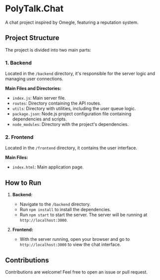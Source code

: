 # PolyTalk.Chat

A chat project inspired by Omegle, featuring a reputation system.

## Project Structure

The project is divided into two main parts:

### 1. Backend

Located in the `/backend` directory, it's responsible for the server logic and managing user connections.

**Main Files and Directories:**
- `index.js`: Main server file.
- `routes`: Directory containing the API routes.
- `utils`: Directory with utilities, including the user queue logic.
- `package.json`: Node.js project configuration file containing dependencies and scripts.
- `node_modules`: Directory with the project's dependencies.

### 2. Frontend

Located in the `/frontend` directory, it contains the user interface.

**Main Files:**
- `index.html`: Main application page.

## How to Run

1. **Backend:**
   - Navigate to the `/backend` directory.
   - Run `npm install` to install the dependencies.
   - Run `npm start` to start the server. The server will be running at `http://localhost:3000`.

2. **Frontend:**
   - With the server running, open your browser and go to `http://localhost:3000` to view the chat interface.

## Contributions

Contributions are welcome! Feel free to open an issue or pull request.
